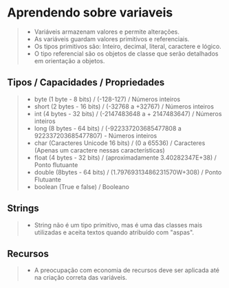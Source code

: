 # Aprendendo sobre variaveis

> - Variáveis armazenam valores e permite alterações.
> - As variáveis guardam valores primitivos e referenciais.
> - Os tipos primitivos são: Inteiro, decimal, literal, caractere e lógico.
> - O tipo referencial são os objetos de classe que serão detalhados em orientação a objetos.

## Tipos / Capacidades / Propriedades

> - byte (1 byte - 8 bits) / (-128-127) / Números inteiros
> - short (2 bytes - 16 bits) / (-32768 a +32767) / Números inteiros
> - int (4 bytes - 32 bits) / (-2147483648 a + 2147483647) / Números inteiros
> - long (8 bytes - 64 bits) / (-922337203685477808 a 922337203685477807) - Números inteiros
> - char (Caracteres Unicode 16 bits) / (0 a 65536) / Caracteres (Apenas um caractere nessas características)
> - float (4 bytes - 32 bits) / (aproximadamente 3.40282347E+38) / Ponto flutuante
> - double (8bytes - 64 bits) / (1.79769313486231570W+308) / Ponto Flutuante
> - boolean (True e false) / Booleano

## Strings

> - String não é um tipo primitivo, mas é uma das classes mais utilizadas e aceita textos quando atribuído com "aspas".

## Recursos
> - A preocupação com economia de recursos deve ser aplicada até na criação correta das variáveis.